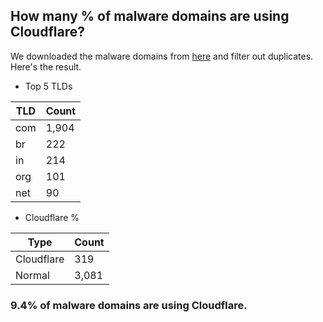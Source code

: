 ## How many % of malware domains are using Cloudflare?


We downloaded the malware domains from [here](https://urlhaus.abuse.ch) and filter out duplicates.
Here's the result.


[//]: # (start replacement)


- Top 5 TLDs

| TLD | Count |
| --- | --- |
| com | 1,904 |
| br | 222 |
| in | 214 |
| org | 101 |
| net | 90 |


- Cloudflare %

| Type | Count |
| --- | --- |
| Cloudflare | 319 |
| Normal | 3,081 |


### 9.4% of malware domains are using Cloudflare.